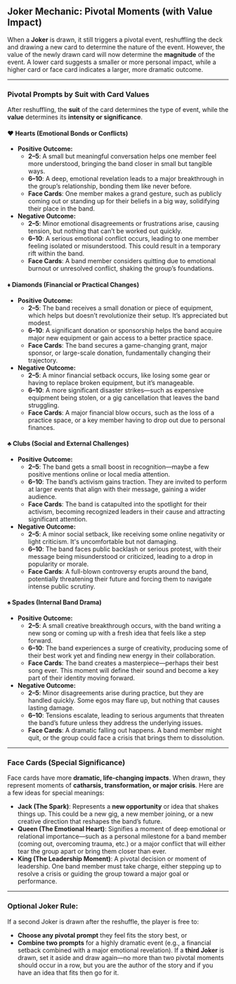 ## **Joker Mechanic: Pivotal Moments (with Value Impact)**

When a **Joker** is drawn, it still triggers a pivotal event, reshuffling the deck and drawing a new card to determine the nature of the event. However, the value of the newly drawn card will now determine the **magnitude** of the event. A lower card suggests a smaller or more personal impact, while a higher card or face card indicates a larger, more dramatic outcome.

---

### **Pivotal Prompts by Suit with Card Values**

After reshuffling, the **suit** of the card determines the type of event, while the **value** determines its **intensity or significance**.

#### **♥️ Hearts (Emotional Bonds or Conflicts)**

- **Positive Outcome:**
    - **2–5**: A small but meaningful conversation helps one member feel more understood, bringing the band closer in small but tangible ways.
    - **6–10**: A deep, emotional revelation leads to a major breakthrough in the group’s relationship, bonding them like never before.
    - **Face Cards**: One member makes a grand gesture, such as publicly coming out or standing up for their beliefs in a big way, solidifying their place in the band.
- **Negative Outcome:**
    - **2–5**: Minor emotional disagreements or frustrations arise, causing tension, but nothing that can’t be worked out quickly.
    - **6–10**: A serious emotional conflict occurs, leading to one member feeling isolated or misunderstood. This could result in a temporary rift within the band.
    - **Face Cards**: A band member considers quitting due to emotional burnout or unresolved conflict, shaking the group’s foundations.

#### **♦️ Diamonds (Financial or Practical Changes)**

- **Positive Outcome:**
    - **2–5**: The band receives a small donation or piece of equipment, which helps but doesn’t revolutionize their setup. It’s appreciated but modest.
    - **6–10**: A significant donation or sponsorship helps the band acquire major new equipment or gain access to a better practice space.
    - **Face Cards**: The band secures a game-changing grant, major sponsor, or large-scale donation, fundamentally changing their trajectory.
- **Negative Outcome:**
    - **2–5**: A minor financial setback occurs, like losing some gear or having to replace broken equipment, but it’s manageable.
    - **6–10**: A more significant disaster strikes—such as expensive equipment being stolen, or a gig cancellation that leaves the band struggling.
    - **Face Cards**: A major financial blow occurs, such as the loss of a practice space, or a key member having to drop out due to personal finances.

#### **♣️ Clubs (Social and External Challenges)**

- **Positive Outcome:**
    - **2–5**: The band gets a small boost in recognition—maybe a few positive mentions online or local media attention.
    - **6–10**: The band’s activism gains traction. They are invited to perform at larger events that align with their message, gaining a wider audience.
    - **Face Cards**: The band is catapulted into the spotlight for their activism, becoming recognized leaders in their cause and attracting significant attention.
- **Negative Outcome:**
    - **2–5**: A minor social setback, like receiving some online negativity or light criticism. It's uncomfortable but not damaging.
    - **6–10**: The band faces public backlash or serious protest, with their message being misunderstood or criticized, leading to a drop in popularity or morale.
    - **Face Cards**: A full-blown controversy erupts around the band, potentially threatening their future and forcing them to navigate intense public scrutiny.

#### **♠️ Spades (Internal Band Drama)**

- **Positive Outcome:**
    - **2–5**: A small creative breakthrough occurs, with the band writing a new song or coming up with a fresh idea that feels like a step forward.
    - **6–10**: The band experiences a surge of creativity, producing some of their best work yet and finding new energy in their collaboration.
    - **Face Cards**: The band creates a masterpiece—perhaps their best song ever. This moment will define their sound and become a key part of their identity moving forward.
- **Negative Outcome:**
    - **2–5**: Minor disagreements arise during practice, but they are handled quickly. Some egos may flare up, but nothing that causes lasting damage.
    - **6–10**: Tensions escalate, leading to serious arguments that threaten the band’s future unless they address the underlying issues.
    - **Face Cards**: A dramatic falling out happens. A band member might quit, or the group could face a crisis that brings them to dissolution.

---

### **Face Cards (Special Significance)**

Face cards have more **dramatic, life-changing impacts**. When drawn, they represent moments of **catharsis, transformation, or major crisis**. Here are a few ideas for special meanings:

- **Jack (The Spark)**: Represents a **new opportunity** or idea that shakes things up. This could be a new gig, a new member joining, or a new creative direction that reshapes the band’s future.
- **Queen (The Emotional Heart)**: Signifies a moment of deep emotional or relational importance—such as a personal milestone for a band member (coming out, overcoming trauma, etc.) or a major conflict that will either tear the group apart or bring them closer than ever.
- **King (The Leadership Moment)**: A pivotal decision or moment of leadership. One band member must take charge, either stepping up to resolve a crisis or guiding the group toward a major goal or performance.

---

### **Optional Joker Rule:**

If a second Joker is drawn after the reshuffle, the player is free to:

- **Choose any pivotal prompt** they feel fits the story best, or
- **Combine two prompts** for a highly dramatic event (e.g., a financial setback combined with a major emotional revelation). If a **third Joker** is drawn, set it aside and draw again—no more than two pivotal moments should occur in a row, but you are the author of the story and if you have an idea that fits then go for it.
